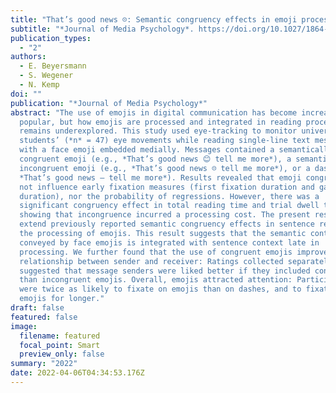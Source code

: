 ```yaml
---
title: "That’s good news ☹: Semantic congruency effects in emoji processing"
subtitle: "*Journal of Media Psychology*. https://doi.org/10.1027/1864-1105/a000342"
publication_types:
  - "2"
authors:
  - E. Beyersmann
  - S. Wegener
  - N. Kemp
doi: ""
publication: "*Journal of Media Psychology*"
abstract: "The use of emojis in digital communication has become increasingly
  popular, but how emojis are processed and integrated in reading processes
  remains underexplored. This study used eye-tracking to monitor university
  students’ (*n* = 47) eye movements while reading single-line text messages
  with a face emoji embedded medially. Messages contained a semantically
  congruent emoji (e.g., *That’s good news 😊 tell me more*), a semantically
  incongruent emoji (e.g., *That’s good news ☹ tell me more*), or a dash (e.g.,
  *That’s good news – tell me more*). Results revealed that emoji congruency did
  not influence early fixation measures (first fixation duration and gaze
  duration), nor the probability of regressions. However, there was a
  significant congruency effect in total reading time and trial dwell time,
  showing that incongruence incurred a processing cost. The present results
  extend previously reported semantic congruency effects in sentence reading to
  the processing of emojis. This result suggests that the semantic content
  conveyed by face emojis is integrated with sentence context late in
  processing. We further found that the use of congruent emojis improved the
  relationship between sender and receiver: Ratings collected separately
  suggested that message senders were liked better if they included congruent
  than incongruent emojis. Overall, emojis attracted attention: Participants
  were twice as likely to fixate on emojis than on dashes, and to fixate on
  emojis for longer."
draft: false
featured: false
image:
  filename: featured
  focal_point: Smart
  preview_only: false
summary: "2022"
date: 2022-04-06T04:34:53.176Z
---
```

